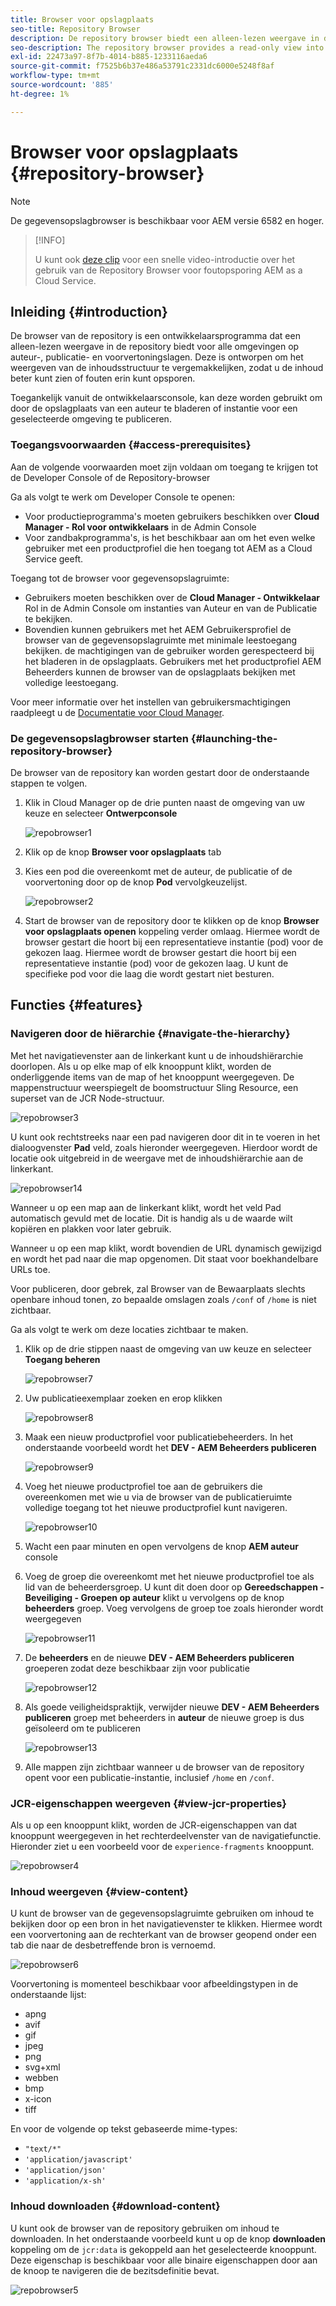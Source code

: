 ```yaml
---
title: Browser voor opslagplaats
seo-title: Repository Browser
description: De repository browser biedt een alleen-lezen weergave in de repository voor alle omgevingen op auteur-, publicatie- en voorvertoningslagen.
seo-description: The repository browser provides a read-only view into the repository for all environments on author, publish, and preview tiers.
exl-id: 22473a97-8f7b-4014-b885-1233116aeda6
source-git-commit: f7525b6b37e486a53791c2331dc6000e5248f8af
workflow-type: tm+mt
source-wordcount: '885'
ht-degree: 1%

---
```


# Browser voor opslagplaats {#repository-browser}

>[!NOTE]
>
>De gegevensopslagbrowser is beschikbaar voor AEM versie 6582 en hoger.

>[!INFO]
>
>U kunt ook [deze clip](https://experienceleague.adobe.com/docs/experience-manager-learn/cloud-service/debugging/debugging-aem-as-a-cloud-service/repository-browser.html) voor een snelle video-introductie over het gebruik van de Repository Browser voor foutopsporing AEM as a Cloud Service.

## Inleiding {#introduction}

De browser van de repository is een ontwikkelaarsprogramma dat een alleen-lezen weergave in de repository biedt voor alle omgevingen op auteur-, publicatie- en voorvertoningslagen. Deze is ontworpen om het weergeven van de inhoudsstructuur te vergemakkelijken, zodat u de inhoud beter kunt zien of fouten erin kunt opsporen.

Toegankelijk vanuit de ontwikkelaarsconsole, kan deze worden gebruikt om door de opslagplaats van een auteur te bladeren of instantie voor een geselecteerde omgeving te publiceren.

### Toegangsvoorwaarden {#access-prerequisites}

Aan de volgende voorwaarden moet zijn voldaan om toegang te krijgen tot de Developer Console of de Repository-browser

Ga als volgt te werk om Developer Console te openen:

* Voor productieprogramma&#39;s moeten gebruikers beschikken over **Cloud Manager - Rol voor ontwikkelaars** in de Admin Console
* Voor zandbakprogramma&#39;s, is het beschikbaar aan om het even welke gebruiker met een productprofiel die hen toegang tot AEM as a Cloud Service geeft.

Toegang tot de browser voor gegevensopslagruimte:

* Gebruikers moeten beschikken over de **Cloud Manager - Ontwikkelaar** Rol in de Admin Console om instanties van Auteur en van de Publicatie te bekijken.
* Bovendien kunnen gebruikers met het AEM Gebruikersprofiel de browser van de gegevensopslagruimte met minimale leestoegang bekijken. de machtigingen van de gebruiker worden gerespecteerd bij het bladeren in de opslagplaats. Gebruikers met het productprofiel AEM Beheerders kunnen de browser van de opslagplaats bekijken met volledige leestoegang.

Voor meer informatie over het instellen van gebruikersmachtigingen raadpleegt u de [Documentatie voor Cloud Manager](https://experienceleague.adobe.com/docs/experience-manager-cloud-manager/using/requirements/setting-up-users-and-roles.html).

### De gegevensopslagbrowser starten {#launching-the-repository-browser}

De browser van de repository kan worden gestart door de onderstaande stappen te volgen.

1. Klik in Cloud Manager op de drie punten naast de omgeving van uw keuze en selecteer **Ontwerpconsole**

   ![repobrowser1](/help/implementing/developing/tools/assets/repobrowser1.png)

1. Klik op de knop **Browser voor opslagplaats** tab
1. Kies een pod die overeenkomt met de auteur, de publicatie of de voorvertoning door op de knop **Pod** vervolgkeuzelijst.

   ![repobrowser2](/help/implementing/developing/tools/assets/repobrowser2.png)

1. Start de browser van de repository door te klikken op de knop **Browser voor opslagplaats openen** koppeling verder omlaag. Hiermee wordt de browser gestart die hoort bij een representatieve instantie (pod) voor de gekozen laag. Hiermee wordt de browser gestart die hoort bij een representatieve instantie (pod) voor de gekozen laag. U kunt de specifieke pod voor die laag die wordt gestart niet besturen.

## Functies {#features}

### Navigeren door de hiërarchie {#navigate-the-hierarchy}

Met het navigatievenster aan de linkerkant kunt u de inhoudshiërarchie doorlopen. Als u op elke map of elk knooppunt klikt, worden de onderliggende items van de map of het knooppunt weergegeven. De mappenstructuur weerspiegelt de boomstructuur Sling Resource, een superset van de JCR Node-structuur.

![repobrowser3](/help/implementing/developing/tools/assets/repobrowser3.png)

U kunt ook rechtstreeks naar een pad navigeren door dit in te voeren in het dialoogvenster **Pad** veld, zoals hieronder weergegeven. Hierdoor wordt de locatie ook uitgebreid in de weergave met de inhoudshiërarchie aan de linkerkant.

![repobrowser14](/help/implementing/developing/tools/assets/repobrowser14.png)

Wanneer u op een map aan de linkerkant klikt, wordt het veld Pad automatisch gevuld met de locatie. Dit is handig als u de waarde wilt kopiëren en plakken voor later gebruik.

Wanneer u op een map klikt, wordt bovendien de URL dynamisch gewijzigd en wordt het pad naar die map opgenomen. Dit staat voor boekhandelbare URLs toe.

Voor publiceren, door gebrek, zal Browser van de Bewaarplaats slechts openbare inhoud tonen, zo bepaalde omslagen zoals `/conf` of `/home` is niet zichtbaar.

Ga als volgt te werk om deze locaties zichtbaar te maken.

1. Klik op de drie stippen naast de omgeving van uw keuze en selecteer **Toegang beheren**

   ![repobrowser7](/help/implementing/developing/tools/assets/repobrowser7.png)

1. Uw publicatieexemplaar zoeken en erop klikken

   ![repobrowser8](/help/implementing/developing/tools/assets/repobrowser8.png)

1. Maak een nieuw productprofiel voor publicatiebeheerders. In het onderstaande voorbeeld wordt het **DEV - AEM Beheerders publiceren**

   ![repobrowser9](/help/implementing/developing/tools/assets/repobrowser9.png)

1. Voeg het nieuwe productprofiel toe aan de gebruikers die overeenkomen met wie u via de browser van de publicatieruimte volledige toegang tot het nieuwe productprofiel kunt navigeren.

   ![repobrowser10](/help/implementing/developing/tools/assets/repobrowser10.png)

1. Wacht een paar minuten en open vervolgens de knop **AEM auteur** console
1. Voeg de groep die overeenkomt met het nieuwe productprofiel toe als lid van de beheerdersgroep. U kunt dit doen door op **Gereedschappen - Beveiliging - Groepen op auteur** klikt u vervolgens op de knop **beheerders** groep. Voeg vervolgens de groep toe zoals hieronder wordt weergegeven

   ![repobrowser11](/help/implementing/developing/tools/assets/repobrowser11.png)

1. De **beheerders** en de nieuwe **DEV - AEM Beheerders publiceren** groeperen zodat deze beschikbaar zijn voor publicatie

   ![repobrowser12](/help/implementing/developing/tools/assets/repobrowser12.png)

1. Als goede veiligheidspraktijk, verwijder nieuwe **DEV - AEM Beheerders publiceren** groep met beheerders in **auteur** de nieuwe groep is dus geïsoleerd om te publiceren

   ![repobrowser13](/help/implementing/developing/tools/assets/repobrowser13.png)

1. Alle mappen zijn zichtbaar wanneer u de browser van de repository opent voor een publicatie-instantie, inclusief `/home` en `/conf`.

### JCR-eigenschappen weergeven {#view-jcr-properties}

Als u op een knooppunt klikt, worden de JCR-eigenschappen van dat knooppunt weergegeven in het rechterdeelvenster van de navigatiefunctie. Hieronder ziet u een voorbeeld voor de `experience-fragments` knooppunt.

![repobrowser4](/help/implementing/developing/tools/assets/repobrowser41.png)

### Inhoud weergeven {#view-content}

U kunt de browser van de gegevensopslagruimte gebruiken om inhoud te bekijken door op een bron in het navigatievenster te klikken. Hiermee wordt een voorvertoning aan de rechterkant van de browser geopend onder een tab die naar de desbetreffende bron is vernoemd.

![repobrowser6](/help/implementing/developing/tools/assets/repobrowser61.png)

Voorvertoning is momenteel beschikbaar voor afbeeldingstypen in de onderstaande lijst:

* apng
* avif
* gif
* jpeg
* png
* svg+xml
* webben
* bmp
* x-icon
* tiff

En voor de volgende op tekst gebaseerde mime-types:

* `"text/*"`
* `'application/javascript'`
* `'application/json'`
* `'application/x-sh'`

### Inhoud downloaden {#download-content}

U kunt ook de browser van de repository gebruiken om inhoud te downloaden. In het onderstaande voorbeeld kunt u op de knop **downloaden** koppeling om de `jcr:data` is gekoppeld aan het geselecteerde knooppunt. Deze eigenschap is beschikbaar voor alle binaire eigenschappen door aan de knoop te navigeren die de bezitsdefinitie bevat.

![repobrowser5](/help/implementing/developing/tools/assets/repobrowser52.png)
